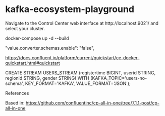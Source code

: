 # kafka-ecosystem-playground

Navigate to the Control Center web interface at http://localhost:9021/ and select your cluster.

docker-compose up -d --build

"value.converter.schemas.enable": "false",

https://docs.confluent.io/platform/current/quickstart/ce-docker-quickstart.html#quickstart

CREATE STREAM USERS_STREAM (registertime BIGINT, userid STRING, regionid STRING, gender STRING) WITH (KAFKA_TOPIC='users-no-schema', KEY_FORMAT='KAFKA', VALUE_FORMAT='JSON');

References

Based in: https://github.com/confluentinc/cp-all-in-one/tree/7.1.1-post/cp-all-in-one
